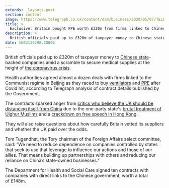 ```yaml
--- 
extends: _layouts.post 
section: content 
image: https://www.telegraph.co.uk/content/dam/business/2020/05/07/TELEMMGLPICT000230702810_trans_NvBQzQNjv4BqP4pV-m6laGcMQMbuKYgJGRAi9QsRfzh9VHt38cYMhuU.jpeg?impolicy=logo-overlay 
title: > 
  Exclusive: Britain bought PPE worth £320m from firms linked to Chinese regime 
description: > 
  British officials paid up to £320m of taxpayer money to Chinese state-backed companies amid a scramble to secure medical supplies at the height of the coronavirus crisis.Health authorities agreed almost a dozen deals with firms linked to the Communist regime in Beijing as they raced to buy ventilators and PPE after Covid hit, according to Telegraph analysis of contract details published by the Government.The contracts sparked anger from critics who believe the UK should be distancing itself from China due to the one-party state's brutal treatment of Uighur Muslims and a crackdown on free speech in Hong Kong.They will also raise questions about how carefully Britain vetted its suppliers and whether the UK paid over the odds.That means building up partnerships with others and reducing our reliance on China’s state-owned businesses.”The Department for Health and Social Care signed ten contracts with companies with direct links to the Chinese government, worth a total of £148m. 
date: 1603139298.30806 
--- 
```

<div><p>British officials paid up to&#160;&#163;320m of taxpayer&#160;money to <a href="https://www.telegraph.co.uk/china/">Chinese state</a>-backed companies amid a scramble to secure medical supplies at the height of <a href="https://www.telegraph.co.uk/coronavirus/">the coronavirus crisis</a>.</p>
<p>Health authorities&#160;agreed almost a dozen deals&#160;with firms linked to&#160;the Communist regime in Beijing as they raced to buy <a href="https://www.telegraph.co.uk/health-fitness/body/ventilators-coronavirus/">ventilators</a> and <a href="https://www.telegraph.co.uk/personal-protective-equipment/">PPE</a> after Covid hit, according to Telegraph&#160;analysis of contract details published by the Government.</p>
<p>The contracts sparked anger from <a href="https://www.telegraph.co.uk/news/2020/10/12/britain-should-look-reduce-dependence-china-says-mp-new-ambassador/">critics who believe the UK should be distancing itself from China</a> due to the one-party state's&#160;<a href="https://www.telegraph.co.uk/news/2020/09/29/britains-trade-relationship-china-threat-mps-uighur-genocide/">brutal treatment of Uighur Muslims</a> and a <a href="https://www.telegraph.co.uk/news/2020/10/01/six-thousand-police-officers-spread-across-hong-kong-strangle/">crackdown on free speech in Hong Kong</a>.</p>
<p>They will also raise questions about how carefully Britain vetted its suppliers and whether the UK paid over the odds.</p>
<p>Tom Tugendhat, the Tory chairman of the Foreign Affairs select committee, said: &#8220;We need to reduce dependence on companies controlled by states that seek to use that leverage to influence our actions and those of our allies.&#160;That means building up partnerships with others and reducing our reliance on China&#8217;s state-owned businesses.&#8221;</p>
<p>The Department for Health and Social Care signed ten contracts with companies with direct links to the Chinese government, worth a total of&#160;&#163;148m.&#160;</p>
</div>